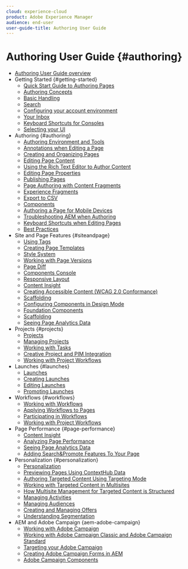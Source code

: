 ```yaml
---
cloud: experience-cloud
product: Adobe Experience Manager
audience: end-user
user-guide-title: Authoring User Guide
---
```


# Authoring User Guide {#authoring}

+ [Authoring User Guide overview](home.md)
+ Getting Started {#getting-started}
  + [Quick Start Guide to Authoring Pages](getting-started/quick-start.md)
  + [Authoring Concepts](getting-started/concepts.md)
  + [Basic Handling](getting-started/basic-handling.md)
  + [Search](search.md)
  + [Configuring your account environment](user-properties.md)
  + [Your Inbox](inbox.md)
  + [Keyboard Shortcuts for Consoles](keyboard-shortcuts.md)
  + [Selecting your UI](select-ui.md)
+ Authoring {#authoring}
    + [Authoring Environment and Tools](author-environment-tools.md)
    + [Annotations when Editing a Page](annotations.md)
    + [Creating and Organizing Pages](managing-pages.md)
    + [Editing Page Content](editing-content.md)
    + [Using the Rich Text Editor to Author Content](rich-text-editor.md)
    + [Editing Page Properties](editing-page-properties.md)
    + [Publishing Pages](publishing-pages.md)
    + [Page Authoring with Content Fragments](content-fragments.md)
    + [Experience Fragments](experience-fragments.md)
    + [Export to CSV](csv-export.md)
    + [Components](default-components.md)
    + [Authoring a Page for Mobile Devices](mobile.md)
    + [Troubleshooting AEM when Authoring](troubleshooting.md)
    + [Keyboard Shortcuts when Editing Pages](page-authoring-keyboard-shortcuts.md)
    + [Best Practices](best-practices.md)
+ Site and Page Features {#siteandpage}
    + [Using Tags](tags.md)
    + [Creating Page Templates](templates.md)
    + [Style System](style-system.md)
    + [Working with Page Versions](working-with-page-versions.md)
    + [Page Diff](page-diff.md)
    + [Components Console](default-components-console.md)
    + [Responsive Layout](responsive-layout.md)
    + [Content Insight](content-insights.md)
    + [Creating Accessible Content (WCAG 2.0 Conformance)](creating-accessible-content.md)
    + [Scaffolding](scaffolding.md)
    + [Configuring Components in Design Mode](default-components-designmode.md)
    + [Foundation Components](default-components-foundation.md)
    + [Scaffolding](scaffolding.md)
    + [Seeing Page Analytics Data](page-analytics-using.md)
+ Projects {#projects}
    + [Projects](projects.md)
    + [Managing Projects](touch-ui-managing-projects.md)
    + [Working with Tasks](task-content.md)
    + [Creative Project and PIM Integration](managing-product-information.md)
    + [Working with Project Workflows](projects-with-workflows.md)
+ Launches {#launches}
    + [Launches](launches.md)
    + [Creating Launches](launches-creating.md)
    + [Editing Launches](launches-editing.md)
    + [Promoting Launches](launches-promoting.md)
+ Workflows {#workflows}
    + [Working with Workflows](workflows.md)
    + [Applying Workflows to Pages](workflows-applying.md)
    + [Participating in Workflows](workflows-participating.md)
    + [Working with Project Workflows](projects-with-workflows.md)
+ Page Performance {#page-performance}
    + [Content Insight](content-insights.md)
    + [Analyzing Page Performance](ci-analyze.md)
    + [Seeing Page Analytics Data](pa-using.md)
    + [Adding Search&Promote Features To Your Page](search-and-promote.md)
+ Personalization {#personalization}
    + [Personalization](personalization.md)
    + [Previewing Pages Using ContextHub Data](ch-previewing.md)
    + [Authoring Targeted Content Using Targeting Mode](content-targeting-touch.md)
    + [Working with Targeted Content in Multisites](multisite-support-targeted-content.md)
    + [How Multisite Management for Targeted Content is Structured](technical-multisite-targeted.md)
    + [Managing Activities](activitylib.md)
    + [Managing Audiences](managing-audiences.md)
    + [Creating and Managing Offers](offerlib.md)
    + [Understanding Segmentation](segmentation-overview.md)
+ AEM and Adobe Campaign {aem-adobe-campaign}
    + [Working with Adobe Campaign](adobe-campaign.md)
    + [Working with Adobe Campaign Classic and Adobe Campaign Standard](campaign.md)
    + [Targeting your Adobe Campaign](target-adobe-campaign.md)
    + [Creating Adobe Campaign Forms in AEM](adobe-campaign-forms.md)
    + [Adobe Campaign Components](adobe-campaign-components.md)
